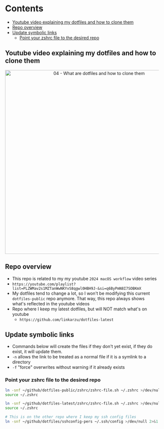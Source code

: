 # Contents

<!-- toc -->

- [Youtube video explaining my dotfiles and how to clone them](#youtube-video-explaining-my-dotfiles-and-how-to-clone-them)
- [Repo overview](#repo-overview)
- [Update symbolic links](#update-symbolic-links)
  - [Point your zshrc file to the desired repo](#point-your-zshrc-file-to-the-desired-repo)

<!-- tocstop -->

## Youtube video explaining my dotfiles and how to clone them

<div align="center">
    <a href="https://youtu.be/XBjfzySpGdE">
        <img src="https://res.cloudinary.com/daqwsgmx6/image/upload/v1706358848/youtube/2024-macos-workflow/04-dotfiles-playback" alt="04 - What are dotfiles and how to clone them" width="600"/>
    </a>
</div>

## Repo overview

- This repo is related to my my youtube `2024 macOS workflow` video series
- `https://youtube.com/playlist?list=PLZWMav2s1MZTanWwNKYvS8qgwl0HBH9J-&si=q6ByPmN8I7SOBKmX`
- My dotfiles tend to change a lot, so I won't be modifying this current
  `dotfiles-public` repo anymore. That way, this repo always shows what's
  reflected in the youtube videos
- Repo where I keep my latest dotfiles, but will NOT match what's on youtube
  - `https://github.com/linkarzu/dotfiles-latest`

## Update symbolic links

- Commands below will create the files if they don't yet exist, if they do
  exist, it will update them.
- `-n` allows the link to be treated as a normal file if it is a symlink to a
  directory
- `-f` "force" overwrites without warning if it already exists

### Point your zshrc file to the desired repo

```bash
ln -snf ~/github/dotfiles-public/zshrc/zshrc-file.sh ~/.zshrc >/dev/null 2>&1
source ~/.zshrc
```

```bash
ln -snf ~/github/dotfiles-latest/zshrc/zshrc-file.sh ~/.zshrc >/dev/null 2>&1
source ~/.zshrc
```

```bash
# This is on the other repo where I keep my ssh config files
ln -snf ~/github/dotfiles/sshconfig-pers ~/.ssh/config >/dev/null 2>&1
```

